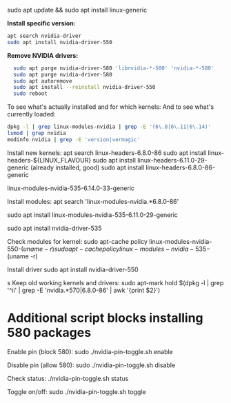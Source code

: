 sudo apt update && sudo apt install linux-generic

**Install specific version:**
```bash
apt search nvidia-driver
sudo apt install nvidia-driver-550
```

**Remove NVIDIA drivers:**
```bash
  sudo apt purge nvidia-driver-580 'libnvidia-*-580' 'nvidia-*-580'
  sudo apt purge nvidia-driver-580
  sudo apt autoremove
  sudo apt install --reinstall nvidia-driver-550
  sudo reboot

```

To see what's actually installed and for which kernels:
And to see what's currently loaded:
```bash
dpkg -l | grep linux-modules-nvidia | grep -E '(6\.8|6\.11|6\.14)'
lsmod | grep nvidia
modinfo nvidia | grep -E 'version|vermagic'
```

Install new kernels:
apt search linux-headers-6.8.0-86
sudo apt install linux-headers-${LINUX_FLAVOUR}
sudo apt install linux-headers-6.11.0-29-generic (already installed, good)
sudo apt install linux-headers-6.8.0-86-generic


linux-modules-nvidia-535-6.14.0-33-generic 

Install modules:
apt search 'linux-modules-nvidia.*6.8.0-86'


sudo apt install linux-modules-nvidia-535-6.11.0-29-generic

sudo apt install nvidia-driver-535


Check modules for kernel:
sudo apt-cache policy linux-modules-nvidia-550-$(uname -r)
sudo apt-cache policy linux-modules-nvidia-535-$(uname -r)


Install driver
sudo apt install nvidia-driver-550


s
Keep old working kernels and drivers:
sudo apt-mark hold $(dpkg -l | grep '^ii' | grep -E 'nvidia.*570|6\.8\.0-86' | awk '{print $2}')


# Additional script blocks installing 580 packages
Enable pin (block 580):
sudo ./nvidia-pin-toggle.sh enable

Disable pin (allow 580):
sudo ./nvidia-pin-toggle.sh disable

Check status:
./nvidia-pin-toggle.sh status

Toggle on/off:
sudo ./nvidia-pin-toggle.sh toggle

